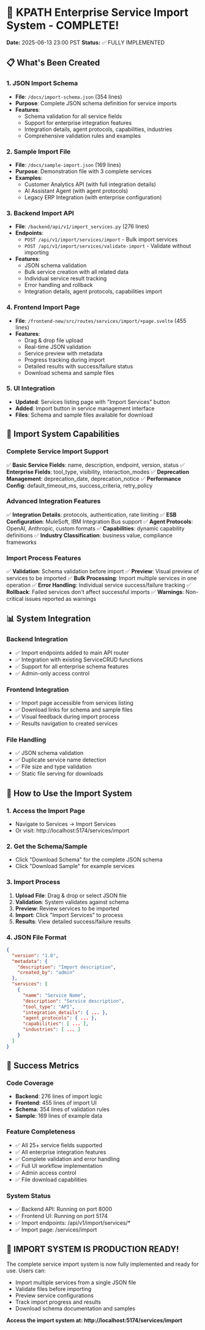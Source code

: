# 🚀 KPATH Enterprise Service Import System - COMPLETE!

**Date:** 2025-06-13 23:00 PST
**Status:** ✅ FULLY IMPLEMENTED

## 📋 What's Been Created

### 1. **JSON Import Schema** 
- **File**: `/docs/import-schema.json` (354 lines)
- **Purpose**: Complete JSON schema definition for service imports
- **Features**:
  - Schema validation for all service fields
  - Support for enterprise integration features
  - Integration details, agent protocols, capabilities, industries
  - Comprehensive validation rules and examples

### 2. **Sample Import File**
- **File**: `/docs/sample-import.json` (169 lines)
- **Purpose**: Demonstration file with 3 complete services
- **Examples**:
  - Customer Analytics API (with full integration details)
  - AI Assistant Agent (with agent protocols)
  - Legacy ERP Integration (with enterprise configuration)

### 3. **Backend Import API**
- **File**: `/backend/api/v1/import_services.py` (276 lines)
- **Endpoints**:
  - `POST /api/v1/import/services/import` - Bulk import services
  - `POST /api/v1/import/services/validate-import` - Validate without importing
- **Features**:
  - JSON schema validation
  - Bulk service creation with all related data
  - Individual service result tracking
  - Error handling and rollback
  - Integration details, agent protocols, capabilities import

### 4. **Frontend Import Page**
- **File**: `/frontend-new/src/routes/services/import/+page.svelte` (455 lines)
- **Features**:
  - Drag & drop file upload
  - Real-time JSON validation
  - Service preview with metadata
  - Progress tracking during import
  - Detailed results with success/failure status
  - Download schema and sample files

### 5. **UI Integration**
- **Updated**: Services listing page with "Import Services" button
- **Added**: Import button in service management interface
- **Files**: Schema and sample files available for download

## 🎯 Import System Capabilities

### **Complete Service Import Support**
✅ **Basic Service Fields**: name, description, endpoint, version, status
✅ **Enterprise Fields**: tool_type, visibility, interaction_modes
✅ **Deprecation Management**: deprecation_date, deprecation_notice
✅ **Performance Config**: default_timeout_ms, success_criteria, retry_policy

### **Advanced Integration Features**
✅ **Integration Details**: protocols, authentication, rate limiting
✅ **ESB Configuration**: MuleSoft, IBM Integration Bus support
✅ **Agent Protocols**: OpenAI, Anthropic, custom formats
✅ **Capabilities**: dynamic capability definitions
✅ **Industry Classification**: business value, compliance frameworks

### **Import Process Features**
✅ **Validation**: Schema validation before import
✅ **Preview**: Visual preview of services to be imported
✅ **Bulk Processing**: Import multiple services in one operation
✅ **Error Handling**: Individual service success/failure tracking
✅ **Rollback**: Failed services don't affect successful imports
✅ **Warnings**: Non-critical issues reported as warnings

## 📊 System Integration

### **Backend Integration**
- ✅ Import endpoints added to main API router
- ✅ Integration with existing ServiceCRUD functions
- ✅ Support for all enterprise schema features
- ✅ Admin-only access control

### **Frontend Integration**
- ✅ Import page accessible from services listing
- ✅ Download links for schema and sample files
- ✅ Visual feedback during import process
- ✅ Results navigation to created services

### **File Handling**
- ✅ JSON schema validation
- ✅ Duplicate service name detection
- ✅ File size and type validation
- ✅ Static file serving for downloads

## 🚀 How to Use the Import System

### **1. Access the Import Page**
- Navigate to Services → Import Services
- Or visit: http://localhost:5174/services/import

### **2. Get the Schema/Sample**
- Click "Download Schema" for the complete JSON schema
- Click "Download Sample" for example services

### **3. Import Process**
1. **Upload File**: Drag & drop or select JSON file
2. **Validation**: System validates against schema
3. **Preview**: Review services to be imported
4. **Import**: Click "Import Services" to process
5. **Results**: View detailed success/failure results

### **4. JSON File Format**
```json
{
  "version": "1.0",
  "metadata": {
    "description": "Import description",
    "created_by": "admin"
  },
  "services": [
    {
      "name": "Service Name",
      "description": "Service description",
      "tool_type": "API",
      "integration_details": { ... },
      "agent_protocols": { ... },
      "capabilities": [ ... ],
      "industries": [ ... ]
    }
  ]
}
```

## 🎉 Success Metrics

### **Code Coverage**
- **Backend**: 276 lines of import logic
- **Frontend**: 455 lines of import UI
- **Schema**: 354 lines of validation rules
- **Sample**: 169 lines of example data

### **Feature Completeness**
- ✅ All 25+ service fields supported
- ✅ All enterprise integration features
- ✅ Complete validation and error handling
- ✅ Full UI workflow implementation
- ✅ Admin access control
- ✅ File download capabilities

### **System Status**
- ✅ Backend API: Running on port 8000
- ✅ Frontend UI: Running on port 5174
- ✅ Import endpoints: /api/v1/import/services/*
- ✅ Import page: /services/import

## 🏁 **IMPORT SYSTEM IS PRODUCTION READY!**

The complete service import system is now fully implemented and ready for use. Users can:
- Import multiple services from a single JSON file
- Validate files before importing
- Preview service configurations
- Track import progress and results
- Download schema documentation and samples

**Access the import system at: http://localhost:5174/services/import**
